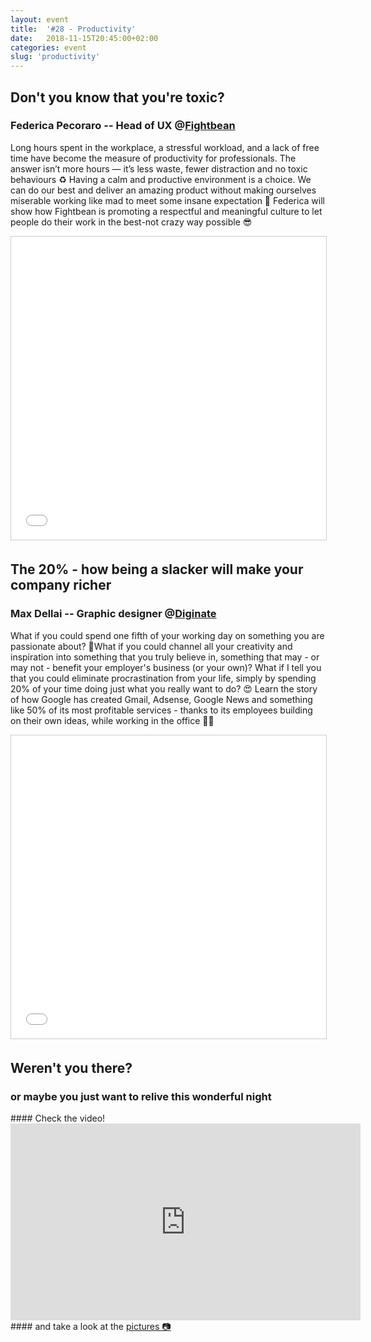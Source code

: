 ```yaml
---
layout: event
title:  '#28 - Productivity'
date:   2018-11-15T20:45:00+02:00
categories: event
slug: 'productivity'
---
```


## Don't you know that you're toxic?
### Federica Pecoraro -- Head of UX @[Fightbean](https://www.fightbean.it/)

Long hours spent in the workplace, a stressful workload, and a lack of free time have become the measure of productivity for professionals. The answer isn’t more hours — it’s less waste, fewer distraction and no toxic behaviours ♻️
Having a calm and productive environment is a choice. We can do our best and deliver an amazing product without making ourselves miserable working like mad to meet some insane expectation 🤬
Federica will show how Fightbean is promoting a respectful and meaningful culture to let people do their work in the best-not crazy way possible 😎

<iframe src="//www.slideshare.net/slideshow/embed_code/key/flf69bb7z1y0zI" width="595" height="485" frameborder="0" marginwidth="0" marginheight="0" scrolling="no" style="border:1px solid #CCC; border-width:1px; margin-bottom:5px; max-width: 100%;" allowfullscreen> </iframe>

## The 20% - how being a slacker will make your company richer
### Max Dellai -- Graphic designer @[Diginate](https://www.diginate.com/)

What if you could spend one fifth of your working day on something you are passionate about? 🤔What if you could channel all your creativity and inspiration into something that you truly believe in, something that may - or may not - benefit your employer's business (or your own)? What if I tell you that you could eliminate procrastination from your life, simply by spending 20% of your time doing just what you really want to do? 😍
Learn the story of how Google has created Gmail, Adsense, Google News and something like 50% of its most profitable services - thanks to its employees building on their own ideas, while working in the office 👩‍💼

<iframe src="//www.slideshare.net/slideshow/embed_code/key/Gy6EvL4oujUqRU" width="595" height="485" frameborder="0" marginwidth="0" marginheight="0" scrolling="no" style="border:1px solid #CCC; border-width:1px; margin-bottom:5px; max-width: 100%;" allowfullscreen> </iframe>


## Weren't you there?
### or maybe you just want to relive this wonderful night
<section class="fb-links">
#### Check the video!
<iframe width="560" height="315" src="https://www.youtube.com/embed/NNIc6jH0nXQ?start=516" frameborder="0" allow="accelerometer; autoplay; clipboard-write; encrypted-media; gyroscope; picture-in-picture" allowfullscreen></iframe>#### and take a look at the <a id="fb_photo_album" class="btn-facebook" target="_blank" href="//bit.ly/ST28-pics">pictures &#128247;</a>
</section>
